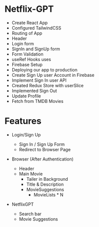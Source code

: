 # Netflix-GPT

- Create React App
- Configured TailwindCSS
- Routing of App
- Header
- Login form
- SignIn and SignUp form
- Form Validation
- useRef Hooks uses
- Firebase Setup
- Deploying our app to production
- Create Sign Up user Account in Firebase
- Implement Sign In user API
- Created Redux Store with userSlice 
- Implemented Sign Out
- Update Profile
- Fetch from TMDB Movies

# Features

- Login/Sign Up

  - Sign In / Sign Up Form
  - Redirect to Browser Page

- Browser (After Authentication)

  - Header
  - Main Movie
    - Tailer in Background
    - Title & Description
    - MovieSuggestions
      - MovieLists \* N

- NetflixGPT
  - Search bar
  - Movie Suggestions
